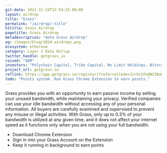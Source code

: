 ```yaml
---
git-date: 2021-11-24T12:54:25-08:00
layout: airdrop
title: "Grass"
permalink: "/airdrop/:title"
h1title: Grass Airdrop
pagetitle: Grass Airdrop
metadescription: "meta Grass Airdrop"
og: /images/blog/2024-airdrops.png
ecosystem: ethereum
category: Layer 2 Data Rollup
twitter_handle: getgrass_io
raised: "$8M"
investors: "Polychain Capital, Tribe Capital, No Limit Holdings, Bitscale"
project_url: getgrass.io
reflink: https://app.getgrass.io/register/?referralCode=J1rhiSfoQNCIBaO
todo: "Points system. Run Grass Chrome Extension to earn points."
---
```


Grass provides you with an opportunity to earn passive income by selling your unused bandwidth, while maintaining your privacy. Verified companies can use your idle bandwidth without accessing any of your personal information. All buyers are carefully examined and supervised to prevent any misuse or illegal activities. With Grass, only up to 0.3% of your bandwidth is utilized at any given time, and it does not affect your internet speed as it functions only when you are not using your full bandwidth.

- Download Chrome Extension
- Sign in into your Grass Account on the Extension
- Keep it running in background to earn points
